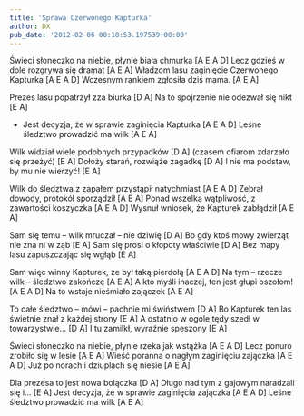 ```yaml
---
title: 'Sprawa Czerwonego Kapturka'
author: DX
pub_date: '2012-02-06 00:18:53.197539+00:00'
---
```


Świeci słoneczko na niebie, płynie biała chmurka [A E A D]
Lecz gdzieś w dole rozgrywa się dramat [A E A]
Władzom lasu zaginięcie Czerwonego Kapturka [A E A D]
Wczesnym rankiem zgłosiła dziś mama. [A E A]

Prezes lasu popatrzył zza biurka [D A]
Na to spojrzenie nie odezwał się nikt [E A]
- Jest decyzja, że w sprawie zaginięcia Kapturka [A E A D]
Leśne śledztwo prowadzić ma wilk [A E A]

Wilk widział wiele podobnych przypadków [D A]
(czasem ofiarom zdarzało się przeżyć) [E A]
Dołoży starań, rozwiąże zagadkę [D A]
I nie ma podstaw, by mu nie wierzyć! [E A]

Wilk do śledztwa z zapałem przystąpił natychmiast [A E A D]
Zebrał dowody, protokół sporządził [A E A]
Ponad wszelką wątpliwość, z zawartości koszyczka [A E A D]
Wysnuł wniosek, że Kapturek zabłądził [A E A]

Sam się temu – wilk mruczał – nie dziwię [D A]
Bo gdy ktoś mowy zwierząt nie zna ni w ząb [E A]
Sam się prosi o kłopoty właściwie [D A]
Bez mapy lasu zapuszczając się wgłąb [E A]

Sam więc winny Kapturek, że był taką pierdołą [A E A D]
Na tym – rzecze wilk – śledztwo zakończę [A E A]
A kto myśli inaczej, ten jest głupi oszołom! [A E A D]
Na to wstaje nieśmiało zajączek [A E A]

To całe śledztwo – mówi – pachnie mi świństwem [D A]
Bo Kapturek ten las świetnie znał z każdej strony [E A]
A ostatnio w ogóle tędy szedł w towarzystwie... [D A]
I tu zamilkł, wyraźnie speszony [E A]

Świeci słoneczko na niebie, płynie rzeka jak wstążka [A E A D]
Lecz ponuro zrobiło się w lesie [A E A]
Wieść poranna o nagłym zaginięciu zajączka [A E A D]
Już po norach i dziuplach się niesie [A E A]

Dla prezesa to jest nowa bolączka [D A]
Długo nad tym z gajowym naradzali się i... [E A]
Jest decyzja, że w sprawie zaginięcia zajączka [A E A D]
Leśne śledztwo prowadzić ma wilk [A E A]